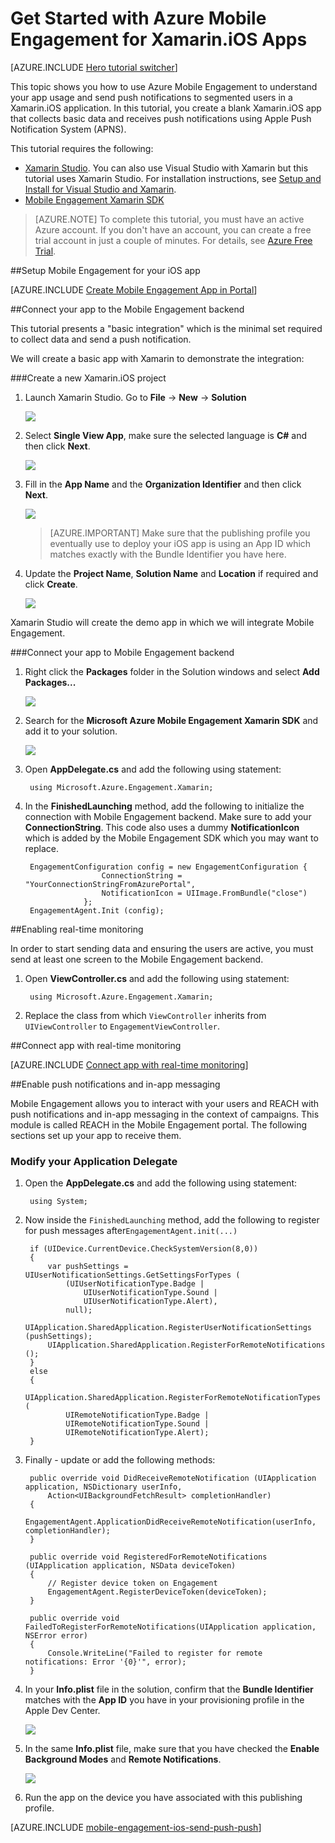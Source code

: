 <properties
    pageTitle="Get Started with Azure Mobile Engagement for Xamarin.iOS"
    description="Learn how to use Azure Mobile Engagement with Analytics and Push Notifications for Xamarin.iOS Apps."
    services="mobile-engagement"
    documentationCenter="xamarin"
    authors="piyushjo"
    manager="erikre"
    editor="" />

<tags
    ms.service="mobile-engagement"
    ms.workload="mobile"
    ms.tgt_pltfrm="mobile-xamarin-ios"
    ms.devlang="dotnet"
    ms.topic="hero-article"
    ms.date="08/19/2016"
    ms.author="piyushjo" />

# <a name="get-started-with-azure-mobile-engagement-for-xamarinios-apps"></a>Get Started with Azure Mobile Engagement for Xamarin.iOS Apps

[AZURE.INCLUDE [Hero tutorial switcher](../../includes/mobile-engagement-hero-tutorial-switcher.md)]

This topic shows you how to use Azure Mobile Engagement to understand your app usage and send push notifications to segmented users in a Xamarin.iOS application.
In this tutorial, you create a blank Xamarin.iOS app that collects basic data and receives push notifications using Apple Push Notification System (APNS).

This tutorial requires the following:

+ [Xamarin Studio](http://xamarin.com/studio). You can also use Visual Studio with Xamarin but this tutorial uses Xamarin Studio. For installation instructions, see [Setup and Install for Visual Studio and Xamarin](https://msdn.microsoft.com/library/mt613162.aspx). 
+ [Mobile Engagement Xamarin SDK](https://www.nuget.org/packages/Microsoft.Azure.Engagement.Xamarin/)

> [AZURE.NOTE] To complete this tutorial, you must have an active Azure account. If you don't have an account, you can create a free trial account in just a couple of minutes. For details, see [Azure Free Trial](https://azure.microsoft.com/pricing/free-trial/?WT.mc_id=A0E0E5C02&amp;returnurl=http%3A%2F%2Fazure.microsoft.com%2Fen-us%2Fdocumentation%2Farticles%2Fmobile-engagement-xamarin-ios-get-started).

##<a id="setup-azme"></a>Setup Mobile Engagement for your iOS app

[AZURE.INCLUDE [Create Mobile Engagement App in Portal](../../includes/mobile-engagement-create-app-in-portal-new.md)]

##<a id="connecting-app"></a>Connect your app to the Mobile Engagement backend

This tutorial presents a "basic integration" which is the minimal set required to collect data and send a push notification.

We will create a basic app with Xamarin to demonstrate the integration:

###<a name="create-a-new-xamarinios-project"></a>Create a new Xamarin.iOS project

1. Launch Xamarin Studio. Go to **File** -> **New** -> **Solution** 

    ![][1]

2. Select **Single View App**, make sure the selected language is **C#** and then click **Next**.

    ![][2]

3. Fill in the **App Name** and the **Organization Identifier** and then click **Next**. 

    ![][3]

    > [AZURE.IMPORTANT] Make sure that the publishing profile you eventually use to deploy your iOS app is using an App ID which matches exactly with the Bundle Identifier you have here. 

4. Update the **Project Name**, **Solution Name** and **Location** if required and click **Create**.

    ![][4]
 
Xamarin Studio will create the demo app in which we will integrate Mobile Engagement. 

###<a name="connect-your-app-to-mobile-engagement-backend"></a>Connect your app to Mobile Engagement backend

1. Right click the **Packages** folder in the Solution windows and select **Add Packages...**

    ![][5]

2. Search for the **Microsoft Azure Mobile Engagement Xamarin SDK** and add it to your solution.  

    ![][6]
   
3. Open **AppDelegate.cs** and add the following using statement:

        using Microsoft.Azure.Engagement.Xamarin;

4. In the **FinishedLaunching** method, add the following to initialize the connection with Mobile Engagement backend. Make sure to add your **ConnectionString**. This code also uses a dummy **NotificationIcon** which is added by the Mobile Engagement SDK which you may want to replace. 

        EngagementConfiguration config = new EngagementConfiguration {
                        ConnectionString = "YourConnectionStringFromAzurePortal",
                        NotificationIcon = UIImage.FromBundle("close")
                    };
        EngagementAgent.Init (config);

##<a id="monitor"></a>Enabling real-time monitoring

In order to start sending data and ensuring the users are active, you must send at least one screen to the Mobile Engagement backend.

1. Open **ViewController.cs** and add the following using statement:

        using Microsoft.Azure.Engagement.Xamarin;

2. Replace the class from which `ViewController` inherits from `UIViewController` to `EngagementViewController`. 

##<a id="monitor"></a>Connect app with real-time monitoring

[AZURE.INCLUDE [Connect app with real-time monitoring](../../includes/mobile-engagement-connect-app-with-monitor.md)]

##<a id="integrate-push"></a>Enable push notifications and in-app messaging

Mobile Engagement allows you to interact with your users and REACH with push notifications and in-app messaging in the context of campaigns. This module is called REACH in the Mobile Engagement portal.
The following sections set up your app to receive them.

### <a name="modify-your-application-delegate"></a>Modify your Application Delegate

1. Open the **AppDelegate.cs** and add the following using statement:

        using System; 

2. Now inside the `FinishedLaunching` method, add the following to register for push messages after`EngagementAgent.init(...)`

        if (UIDevice.CurrentDevice.CheckSystemVersion(8,0))
        {
            var pushSettings = UIUserNotificationSettings.GetSettingsForTypes (
                (UIUserNotificationType.Badge |
                    UIUserNotificationType.Sound |
                    UIUserNotificationType.Alert),
                null);
            UIApplication.SharedApplication.RegisterUserNotificationSettings (pushSettings);
            UIApplication.SharedApplication.RegisterForRemoteNotifications ();
        }
        else
        {
            UIApplication.SharedApplication.RegisterForRemoteNotificationTypes (
                UIRemoteNotificationType.Badge |
                UIRemoteNotificationType.Sound |
                UIRemoteNotificationType.Alert);
        }

3. Finally - update or add the following methods:

        public override void DidReceiveRemoteNotification (UIApplication application, NSDictionary userInfo, 
            Action<UIBackgroundFetchResult> completionHandler)
        {
            EngagementAgent.ApplicationDidReceiveRemoteNotification(userInfo, completionHandler);
        }

        public override void RegisteredForRemoteNotifications (UIApplication application, NSData deviceToken)
        {
            // Register device token on Engagement
            EngagementAgent.RegisterDeviceToken(deviceToken);
        }

        public override void FailedToRegisterForRemoteNotifications(UIApplication application, NSError error)
        {
            Console.WriteLine("Failed to register for remote notifications: Error '{0}'", error);
        }

4. In your **Info.plist** file in the solution, confirm that the **Bundle Identifier** matches with the **App ID** you have in your provisioning profile in the Apple Dev Center. 

    ![][7]

5. In the same **Info.plist** file, make sure that you have checked the **Enable Background Modes** and **Remote Notifications**. 

    ![][8]

6. Run the app on the device you have associated with this publishing profile. 

[AZURE.INCLUDE [mobile-engagement-ios-send-push-push](../../includes/mobile-engagement-ios-send-push.md)]

<!-- Images. -->
[1]: ./media/mobile-engagement-xamarin-ios-get-started/new-solution.png
[2]: ./media/mobile-engagement-xamarin-ios-get-started/app-type.png
[3]: ./media/mobile-engagement-xamarin-ios-get-started/configure-project-name.png
[4]: ./media/mobile-engagement-xamarin-ios-get-started/configure-project-confirm.png
[5]: ./media/mobile-engagement-xamarin-ios-get-started/add-nuget.png
[6]: ./media/mobile-engagement-xamarin-ios-get-started/add-nuget-azme.png
[7]: ./media/mobile-engagement-xamarin-ios-get-started/info-plist-confirm-bundle.png
[8]: ./media/mobile-engagement-xamarin-ios-get-started/info-plist-configure-push.png
